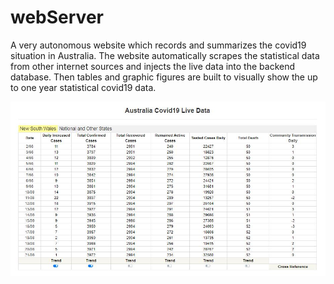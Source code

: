 # webServer
A very autonomous website which records and summarizes the covid19 situation in Australia. 
The website automatically scrapes the statistical data from other internet sources and injects the live data into the backend database. Then tables and graphic figures are built to visually show the up to one year statistical covid19 data.

![Alt text](https://github.com/mzzhmh/webServer/blob/master/pic/1.JPG)
